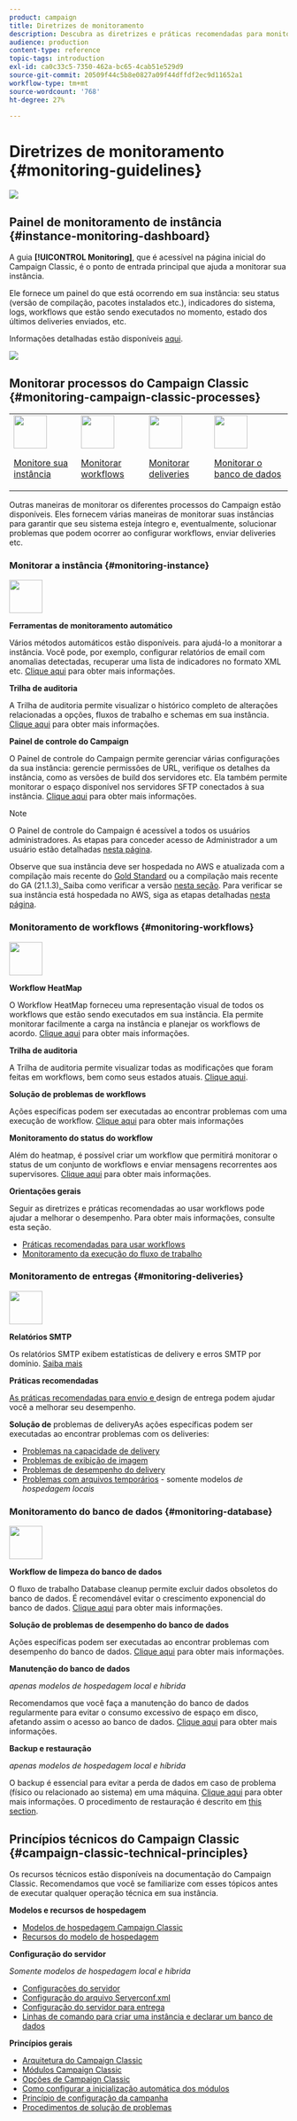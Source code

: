 ```yaml
---
product: campaign
title: Diretrizes de monitoramento
description: Descubra as diretrizes e práticas recomendadas para monitorar processos e instâncias do Campaign.
audience: production
content-type: reference
topic-tags: introduction
exl-id: ca0c33c5-7350-462a-bc65-4cab51e529d9
source-git-commit: 20509f44c5b8e0827a09f44dffdf2ec9d11652a1
workflow-type: tm+mt
source-wordcount: '768'
ht-degree: 27%

---
```


# Diretrizes de monitoramento {#monitoring-guidelines}

![](../../assets/v7-only.svg)

## Painel de monitoramento de instância {#instance-monitoring-dashboard}

A guia **[!UICONTROL Monitoring]**, que é acessível na página inicial do Campaign Classic, é o ponto de entrada principal que ajuda a monitorar sua instância.

Ele fornece um painel do que está ocorrendo em sua instância: seu status (versão de compilação, pacotes instalados etc.), indicadores do sistema, logs, workflows que estão sendo executados no momento, estado dos últimos deliveries enviados, etc.

Informações detalhadas estão disponíveis [aqui](../../production/using/monitoring-processes.md).

![](assets/monitoring_tab.png)

## Monitorar processos do Campaign Classic {#monitoring-campaign-classic-processes}

<table>
<tr><td><img src="assets/do-not-localize/icon_system.svg" width="60px"><p><a href="#monitoring-instance">Monitore sua instância</a></p></td>
<td><img src="assets/do-not-localize/icon_workflows.svg" width="60px"><p><a href="#moniroting-workflows">Monitorar workflows</a></p></td>
<td><img src="assets/do-not-localize/icon_send.svg" width="60px"><p><a href="#monitoring-deliveries">Monitorar deliveries</a></p></td>
<td><img src="assets/do-not-localize/icon_database.svg" width="60px"><p><a href="#monitoring-database">Monitorar o banco de dados</a></p></td></tr>
</table>

Outras maneiras de monitorar os diferentes processos do Campaign estão disponíveis. Eles fornecem várias maneiras de monitorar suas instâncias para garantir que seu sistema esteja íntegro e, eventualmente, solucionar problemas que podem ocorrer ao configurar workflows, enviar deliveries etc.

### Monitorar a instância {#monitoring-instance}

<img src="assets/do-not-localize/icon_system.svg" width="60px">

**Ferramentas de monitoramento automático**

Vários métodos automáticos estão disponíveis. para ajudá-lo a monitorar a instância. Você pode, por exemplo, configurar relatórios de email com anomalias detectadas, recuperar uma lista de indicadores no formato XML etc. [Clique aqui](../../production/using/monitoring-processes.md#automatic-monitoring) para obter mais informações.

**Trilha de auditoria**

A Trilha de auditoria permite visualizar o histórico completo de alterações relacionadas a opções, fluxos de trabalho e schemas em sua instância. [Clique aqui](../../production/using/audit-trail.md) para obter mais informações.

**Painel de controle do Campaign**

O Painel de controle do Campaign permite gerenciar várias configurações da sua instância: gerencie permissões de URL, verifique os detalhes da instância, como as versões de build dos servidores etc. Ela também permite monitorar o espaço disponível nos servidores SFTP conectados à sua instância. [Clique aqui](https://experienceleague.adobe.com/docs/control-panel/using/control-panel-home.html?lang=pt-BR) para obter mais informações.

>[!NOTE]
>
>O Painel de controle do Campaign é acessível a todos os usuários administradores. As etapas para conceder acesso de Administrador a um usuário estão detalhadas [nesta página](https://experienceleague.adobe.com/docs/control-panel/using/discover-control-panel/managing-permissions.html?lang=pt-BR#discover-control-panel).
>
>Observe que sua instância deve ser hospedada no AWS e atualizada com a compilação mais recente do [Gold Standard](../../rn/using/gs-overview.md) ou a compilação mais recente do GA (21.1.3)[. ](../../rn/using/latest-release.md) Saiba como verificar a versão [nesta seção](../../platform/using/launching-adobe-campaign.md#getting-your-campaign-version). Para verificar se sua instância está hospedada no AWS, siga as etapas detalhadas [nesta página](https://experienceleague.adobe.com/docs/control-panel/using/faq.html?lang=pt-BR).

### Monitoramento de workflows {#monitoring-workflows}

<img src="assets/do-not-localize/icon_workflows.svg" width="60px">

**Workflow HeatMap**

O Workflow HeatMap forneceu uma representação visual de todos os workflows que estão sendo executados em sua instância. Ela permite monitorar facilmente a carga na instância e planejar os workflows de acordo. [Clique aqui](../../workflow/using/heatmap.md) para obter mais informações.

**Trilha de auditoria**

A Trilha de auditoria permite visualizar todas as modificações que foram feitas em workflows, bem como seus estados atuais. [Clique aqui](../../production/using/audit-trail.md).

**Solução de problemas de workflows**

Ações específicas podem ser executadas ao encontrar problemas com uma execução de workflow. [Clique aqui](../../production/using/workflow-execution.md) para obter mais informações

**Monitoramento do status do workflow**

Além do heatmap, é possível criar um workflow que permitirá monitorar o status de um conjunto de workflows e enviar mensagens recorrentes aos supervisores. [Clique aqui](../../workflow/using/supervising-workflows.md) para obter mais informações.

**Orientações gerais**

Seguir as diretrizes e práticas recomendadas ao usar workflows pode ajudar a melhorar o desempenho. Para obter mais informações, consulte esta seção.
* [Práticas recomendadas para usar workflows](../../workflow/using/workflow-best-practices.md)
* [Monitoramento da execução do fluxo de trabalho](../../workflow/using/monitoring-workflow-execution.md)

### Monitoramento de entregas {#monitoring-deliveries}

<img src="assets/do-not-localize/icon_send.svg" width="60px">

**Relatórios SMTP**

Os relatórios SMTP exibem estatísticas de delivery e erros SMTP por domínio. [Saiba mais](../../production/using/monitoring-processes.md)

**Práticas recomendadas**

[As práticas recomendadas para envio e ](../../delivery/using/delivery-best-practices.md) design de entrega podem ajudar você a melhorar seu desempenho.

**Solução de**
problemas de deliveryAs ações específicas podem ser executadas ao encontrar problemas com os deliveries:
* [Problemas na capacidade de delivery](../../production/using/performance-and-throughput-issues.md#deliverability_issues)
* [Problemas de exibição de imagem](../../production/using/image-display-issues.md)
* [Problemas de desempenho do delivery](../../delivery/using/delivery-performances.md)
* [Problemas com arquivos temporários](../../production/using/temporary-files.md)  - somente modelos  *de hospedagem locais*

### Monitoramento do banco de dados {#monitoring-database}

<img src="assets/do-not-localize/icon_database.svg" width="60px">

**Workflow de limpeza do banco de dados**

O fluxo de trabalho Database cleanup permite excluir dados obsoletos do banco de dados. É recomendável evitar o crescimento exponencial do banco de dados. [Clique aqui](../../production/using/database-cleanup-workflow.md) para obter mais informações.

**Solução de problemas de desempenho do banco de dados**

Ações específicas podem ser executadas ao encontrar problemas com desempenho do banco de dados. [Clique aqui](../../production/using/database-performances.md) para obter mais informações.

**Manutenção do banco de dados**

*apenas modelos de hospedagem local e híbrida*

Recomendamos que você faça a manutenção do banco de dados regularmente para evitar o consumo excessivo de espaço em disco, afetando assim o acesso ao banco de dados. [Clique aqui](../../production/using/recommendations.md) para obter mais informações.

**Backup e restauração**

*apenas modelos de hospedagem local e híbrida*

O backup é essencial para evitar a perda de dados em caso de problema (físico ou relacionado ao sistema) em uma máquina. [Clique aqui](../../production/using/backup.md) para obter mais informações. O procedimento de restauração é descrito em [this section](../../production/using/restoration.md).

## Princípios técnicos do Campaign Classic {#campaign-classic-technical-principles}

Os recursos técnicos estão disponíveis na documentação do Campaign Classic. Recomendamos que você se familiarize com esses tópicos antes de executar qualquer operação técnica em sua instância.

**Modelos e recursos de hospedagem**

* [Modelos de hospedagem Campaign Classic](../../installation/using/hosting-models.md)
* [Recursos do modelo de hospedagem](../../installation/using/capability-matrix.md)

**Configuração do servidor**

*Somente modelos de hospedagem local e híbrida*

* [Configurações do servidor](../../installation/using/configuring-campaign-server.md)
* [Configuração do arquivo Serverconf.xml](../../installation/using/the-server-configuration-file.md)
* [Configuração do servidor para entrega](../../installation/using/email-deliverability.md)
* [Linhas de comando para criar uma instância e declarar um banco de dados](../../installation/using/command-lines.md)

**Princípios gerais**

* [Arquitetura do Campaign Classic](../../production/using/general-architecture.md)
* [Módulos Campaign Classic](../../production/using/operating-principle.md)
* [Opções de Campaign Classic](../../installation/using/configuring-campaign-options.md)
* [Como configurar a inicialização automática dos módulos](../../production/using/administration.md)
* [Princípio de configuração da campanha](../../production/using/configuration-principle.md)
* [Procedimentos de solução de problemas](../../production/using/performance-and-throughput-issues.md)
